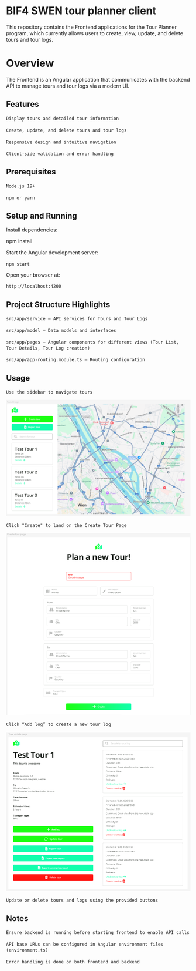 # BIF4 SWEN tour planner client

This repository contains the Frontend applications for the Tour Planner program, which currently allows users to create, view, update, and delete tours and tour logs.

# Overview

The Frontend is an Angular application that communicates with the backend API to manage tours and tour logs via a modern UI.

## Features

    Display tours and detailed tour information

    Create, update, and delete tours and tour logs

    Responsive design and intuitive navigation

    Client-side validation and error handling

## Prerequisites

    Node.js 19+

    npm or yarn

## Setup and Running

Install dependencies:

npm install

Start the Angular development server:

    npm start

Open your browser at:

    http://localhost:4200

## Project Structure Highlights

    src/app/service — API services for Tours and Tour Logs

    src/app/model — Data models and interfaces

    src/app/pages — Angular components for different views (Tour List, Tour Details, Tour Log creation)

    src/app/app-routing.module.ts — Routing configuration

## Usage

    Use the sidebar to navigate tours

![UX Wireframe](images-readme/ToursListPage.png)

    Click "Create" to land on the Create Tour Page

![UX Wireframe](images-readme/CreateTourPage.png)

    Click “Add log” to create a new tour log

![UX Wireframe](images-readme/ToursDetailsPage.png)

    Update or delete tours and logs using the provided buttons

## Notes

    Ensure backend is running before starting frontend to enable API calls

    API base URLs can be configured in Angular environment files (environment.ts)

    Error handling is done on both frontend and backend
